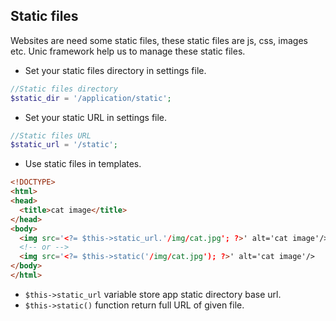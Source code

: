 ## Static files

  Websites are need some static files, these static files are js, css, images etc. Unic framework help us to manage these static files.

  - Set your static files directory in settings file.

```php
//Static files directory
$static_dir = '/application/static';
```

  - Set your static URL in settings file.

```php
//Static files URL
$static_url = '/static';
```

  - Use static files in templates.

```html
<!DOCTYPE>
<html>
<head>
  <title>cat image</title>
</head>
<body>
  <img src='<?= $this->static_url.'/img/cat.jpg'; ?>' alt='cat image'/>
  <!-- or -->
  <img src='<?= $this->static('/img/cat.jpg'); ?>' alt='cat image'/>
</body>
</html>
```

  - `$this->static_url` variable store app static directory base url.
  - `$this->static()` function return full URL of given file.
